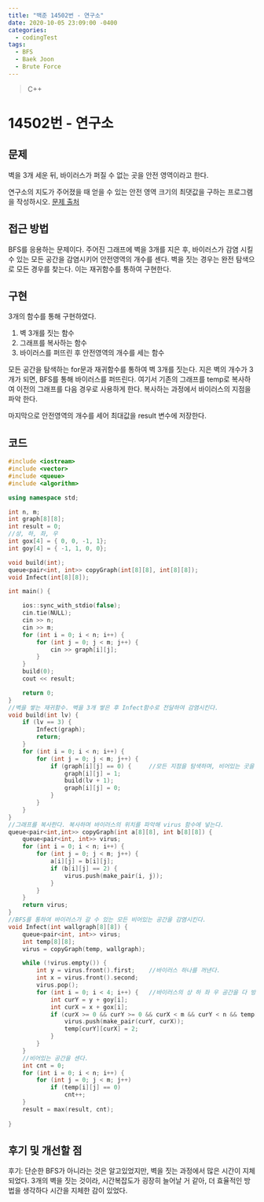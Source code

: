```yaml
---
title: "백준 14502번 - 연구소"
date: 2020-10-05 23:09:00 -0400
categories: 
  - codingTest
tags:
  - BFS
  - Baek Joon
  - Brute Force
---
```


> C++ 

14502번 - 연구소
=============
 
## 문제
벽을 3개 세운 뒤, 바이러스가 퍼질 수 없는 곳을 안전 영역이라고 한다. 

연구소의 지도가 주어졌을 때 얻을 수 있는 안전 영역 크기의 최댓값을 구하는 프로그램을 작성하시오.
[문제 출처](https://www.acmicpc.net/problem/14502)

## 접근 방법 
BFS를 응용하는 문제이다.
주어진 그래프에 벽을 3개를 지은 후, 바이러스가 감염 시킬 수 있는 모든 공간을 감염시키어 안전영역의 개수를 센다.
벽을 짓는 경우는 완전 탐색으로 모든 경우를 찾는다. 이는 재귀함수를 통하여 구현한다.

## 구현
3개의 함수를 통해 구현하였다.
1. 벽 3개를 짓는 함수
2. 그래프를 복사하는 함수
3. 바이러스를 퍼뜨린 후 안전영역의 개수를 세는 함수

모든 공간을 탐색하는 for문과 재귀함수를 통하여 벽 3개를 짓는다.
지은 벽의 개수가 3개가 되면, BFS를 통해 바이러스를 퍼뜨린다.
여기서 기존의 그래프를 temp로 복사하여 이전의 그래프를 다음 경우로 사용하게 한다.
복사하는 과정에서 바이러스의 지점을 파악 한다.

마지막으로 안전영역의 개수를 세어 최대값을 result 변수에 저장한다.

## 코드 
```c++
#include <iostream>
#include <vector>
#include <queue>
#include <algorithm>

using namespace std;

int n, m;
int graph[8][8];
int result = 0;
//상, 하, 좌, 우
int gox[4] = { 0, 0, -1, 1};
int goy[4] = { -1, 1, 0, 0};

void build(int);
queue<pair<int, int>> copyGraph(int[8][8], int[8][8]);
void Infect(int[8][8]);

int main() {

	ios::sync_with_stdio(false);
	cin.tie(NULL);
	cin >> n;
	cin >> m;
	for (int i = 0; i < n; i++) {
		for (int j = 0; j < m; j++) {
			cin >> graph[i][j];
		}
	}
	build(0);
	cout << result;

	return 0;
}
//벽을 쌓는 재귀함수. 벽을 3개 쌓은 후 Infect함수로 전달하여 감염시킨다.
void build(int lv) {
	if (lv == 3) {
		Infect(graph);
		return;
	}
	for (int i = 0; i < n; i++) {
		for (int j = 0; j < m; j++) {
			if (graph[i][j] == 0) {		//모든 지점을 탐색하며, 비어있는 곳을 감염시킨다.
				graph[i][j] = 1;		
				build(lv + 1);
				graph[i][j] = 0;		
			}
		}
	}
}
//그래프를 복사한다. 복사하며 바이러스의 위치를 파악해 virus 함수에 넣는다.
queue<pair<int,int>> copyGraph(int a[8][8], int b[8][8]) {
	queue<pair<int, int>> virus;
	for (int i = 0; i < n; i++) {
		for (int j = 0; j < m; j++) {
			a[i][j] = b[i][j];
			if (b[i][j] == 2) {
				virus.push(make_pair(i, j));
			}
		}
	}
	return virus;
}
//BFS를 통하여 바이러스가 갈 수 있는 모든 비어있는 공간을 감염시킨다.
void Infect(int wallgraph[8][8]) {
	queue<pair<int, int>> virus;
	int temp[8][8];
	virus = copyGraph(temp, wallgraph);

	while (!virus.empty()) {
		int y = virus.front().first;	//바이러스 하나를 꺼낸다.
		int x = virus.front().second;
		virus.pop();
		for (int i = 0; i < 4; i++) {	//바이러스의 상 하 좌 우 공간을 다 방문하여 비어있으면 감염시킨다.
			int curY = y + goy[i];
			int curX = x + gox[i];
			if (curX >= 0 && curY >= 0 && curX < m && curY < n && temp[curY][curX] == 0) {
				virus.push(make_pair(curY, curX));
				temp[curY][curX] = 2;
			}
		}
	}
	//비어있는 공간을 센다.
	int cnt = 0;
	for (int i = 0; i < n; i++) {
		for (int j = 0; j < m; j++)
			if (temp[i][j] == 0)
				cnt++;
	}
	result = max(result, cnt);
	
}
```

## 후기 및 개선할 점

후기:
단순한 BFS가 아니라는 것은 알고있었지만, 벽을 짓는 과정에서 많은 시간이 지체되었다.
3개의 벽을 짓는 것이라, 시간복잡도가 굉장히 늘어날 거 같아, 더 효율적인 방법을 생각하다 시간을 지체한 감이 있었다.
